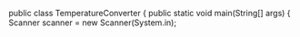 public class TemperatureConverter {
    public static void main(String[] args) {
        Scanner scanner = new Scanner(System.in);
